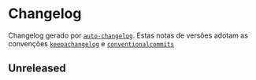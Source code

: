# Changelog

Changelog gerado por [`auto-changelog`](https://github.com/CookPete/auto-changelog).
Estas notas de versões adotam as convenções [`keepachangelog`](https://keepachangelog.com/en/1.0.0/) e [`conventionalcommits`](https://www.conventionalcommits.org/en/v1.0.0/)

## Unreleased

